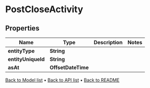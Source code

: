 

# PostCloseActivity


## Properties

| Name | Type | Description | Notes |
|------------ | ------------- | ------------- | -------------|
|**entityType** | **String** |  |  |
|**entityUniqueId** | **String** |  |  |
|**asAt** | **OffsetDateTime** |  |  |



[Back to Model list](../README.md#documentation-for-models) &#8226; [Back to API list](../README.md#documentation-for-api-endpoints) &#8226; [Back to README](../README.md)


